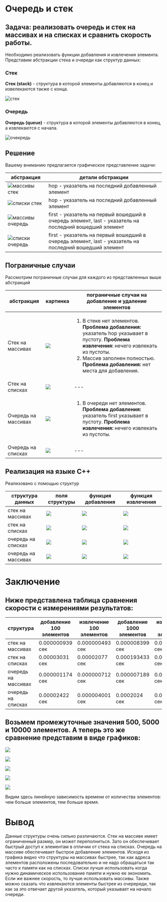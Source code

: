 # Очередь и стек

## Задача: реализовать очередь и стек на массивах и на списках и сравнить скорость работы.

Необходимо реализовать функции добавления и извлечения элемента. Представим абстракции стека и очереди как структур данных:

### Стек

**Стек (stack)** - структура в которой элементы добавляются в конец и извелекаются также с конца.

![стек](./images/Работа%20со%20стеком.png)

### Очередь

**Очередь (queue)** - структура в которой элементы добавляются в конец, а извлекаются с начала.

![очекредь](./images/Работа%20с%20очередью.png)

## Решение

Вашему вниманию предлагается графическое представление задачи:

| абстракция | детали обстракции |
| ----- | ----- |
| ![массивы стек](./images/hop.png) | hop - указатель на последний добавленный элемент |
|![списки стек](./images/hop2.png)| hop - указатель на последний добавленный элемент |
| ![массивы очередь](./images/first%20last.png)| first - указатель на первый вошедший в очередь элемент, last - указатель на последний вошедший элемент |
| ![списки очередь](./images/first%20last2.png)| first - указатель на первый вошедший в очередь элемент, last - указатель на последний вошедший элемент |

## Пограничные случаи

Рассмотрим пограничные случаи для каждого из представленных выше абстракций

| абстракция | картинка | пограничные случаи на добавление и удаление элементов |
|-------------|--------|---------------------|
|Стек на массивах | ![](./images/hop.png) | <ol> <li>В стеке нет элементов. **Проблема добавления:** указатель hop указывает в пустоту. **Проблема извлечения:** нечего извлекать из пустоты. </li> <li> Массив заполнен полностью. **Проблема добавления:** нет места для добавления. |
| Стек на списках | ![](./images/hop2.png) | --- |
| Очередь на массивах | ![](./images/first%20last.png) | <ol> <li> В очереди нет элементов. **Проблема добавления:** указатель first указывает в пустоту. **Проблема извлечения:** нечего извлекать из пустоты. |
| Очередь на списках | ![](./images/first%20last2.png) | --- |


## Реализация на языке С++

Реализовано с помощью структур

| структура данных | поля структуры | функция добавления | функция извлечения |
|------|-----|------|----|
| стек на массивах | ![](./codes/struct_stek_array.png) | ![](./codes/add_stek_array.png) | ![](./codes/get_stek_array.png) |
| стек на списках  | ![](./codes/struct_stek_list.png) | ![](./codes/add_stek_list.png) | ![](./codes/get_stek_list.png) |
| очередь на списках| ![](./codes/struct_stek_list.png) | ![](./codes/add._queue_list.png) | ![](./codes/get_queue_list.png) |
| очередь на массивах | ![](./codes/struct_stek_array.png) | ![](./codes/add_queue_array.png) | ![](./codes/get_queue_array.png) |

# Заключение

## Ниже представлена таблица сравнения скорости с измерениями результатов:

| структура | добавление 100 элементов | извлечение 100 элементов | добавление 1000 элементов | извлечение 1000 элементов
|----|----|----|------|----|
|стек на массивах| 0.000000939 сек | 0.000000493 сек| 0.000008399 сек| 0.000006896 сек|
|стек на списках| 0.00003031 сек| 0.00002077 сек| 0.000193433 сек | 0.00017239 сек|
|очередь на массивах | 0.000001174 сек| 0.000000712 сек| 0.000007189 сек| 0.00000661 сек|
|очередь на списках |0.00002422 сек| 0.000004001 сек|0.0002024 сек| 0.000028085 сек|

## Возьмем промежуточные значения 500, 5000 и 10000 элементов. А теперь это же сравнение представим в виде графиков:

<!-- ![](./images/график.png) -->
![](./graphics/add_array.png)

![](./graphics/add_list.png)

![](./graphics/get_array.png)

![](./graphics/get_list_queue.png)

![](./graphics/get_list_stack.png)

Видим здесь линейную зависимость времени от количества элементов: чем больше элементов, тем больше время.

# Вывод

Данные структуры очень сильно различаются. Стек на массиве имеет ограниченный размер, он может переполниться. Зато он обеспечивает быстрый доступ к элементам в отличии от стека на списках. Очередь на массиве обеспечивает быстрое добавление элементов. Исходя из графика видно что структуры на массивах быстрее, так как адреса элементов расположены последовательно и не надо обращаться так часто к памяти как на списках. Списки лучше использовать когда нужно динамическое использование памяти и нужно ее экономить. Если же важнее скорость, то лучше использовать массивы. Также можно сказать что извлекаются элементы быстрее из очеререди, так как за это отвечает другой указатель, который указывает на начало очереди.






 












